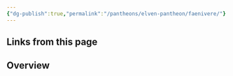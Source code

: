```yaml
---
{"dg-publish":true,"permalink":"/pantheons/elven-pantheon/faenivere/"}
---
```


## Links from this page
## Overview
